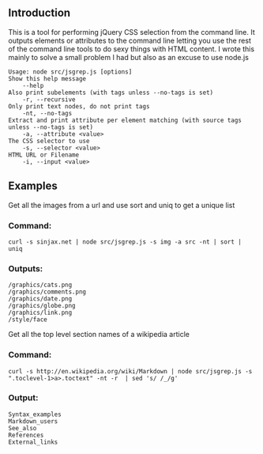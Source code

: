## Introduction

This is a tool for performing jQuery CSS selection from the command line. It outputs elements or attributes to the command line letting you use the rest of the command line tools to do sexy things with HTML content. I wrote this mainly to solve a small problem I had but also as an excuse to use node.js


	Usage: node src/jsgrep.js [options]
	Show this help message
		--help
	Also print subelements (with tags unless --no-tags is set)
		-r, --recursive
	Only print text nodes, do not print tags
		-nt, --no-tags
	Extract and print attribute per element matching (with source tags unless --no-tags is set)
		-a, --attribute <value>
	The CSS selector to use 
		-s, --selector <value>
	HTML URL or Filename
		-i, --input <value>

## Examples

Get all the images from a url and use sort and uniq to get a unique list

### Command:

	curl -s sinjax.net | node src/jsgrep.js -s img -a src -nt | sort | uniq

### Outputs:

	/graphics/cats.png
	/graphics/comments.png
	/graphics/date.png
	/graphics/globe.png
	/graphics/link.png
	/style/face


Get all the top level section names of a wikipedia article

### Command:
	curl -s http://en.wikipedia.org/wiki/Markdown | node src/jsgrep.js -s ".toclevel-1>a>.toctext" -nt -r  | sed 's/ /_/g'

### Output:
	Syntax_examples
	Markdown_users
	See_also
	References
	External_links


